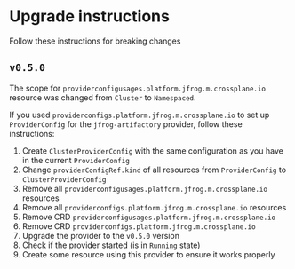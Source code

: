 # Upgrade instructions

Follow these instructions for breaking changes

## `v0.5.0`

The scope for `providerconfigusages.platform.jfrog.m.crossplane.io` resource was changed from `Cluster` to `Namespaced`.

If you used `providerconfigs.platform.jfrog.m.crossplane.io` to set up `ProviderConfig` for the `jfrog-artifactory` provider, follow these instructions:

1. Create `ClusterProviderConfig` with the same configuration as you have in the current `ProviderConfig`
2. Change `providerConfigRef.kind` of all resources from `ProviderConfig` to `ClusterProviderConfig`
3. Remove all `providerconfigusages.platform.jfrog.m.crossplane.io` resources
4. Remove all `providerconfigs.platform.jfrog.m.crossplane.io` resources
5. Remove CRD `providerconfigusages.platform.jfrog.m.crossplane.io`
6. Remove CRD `providerconfigs.platform.jfrog.m.crossplane.io`
7. Upgrade the provider to the `v0.5.0` version
8. Check if the provider started (is in `Running` state)
9. Create some resource using this provider to ensure it works properly

